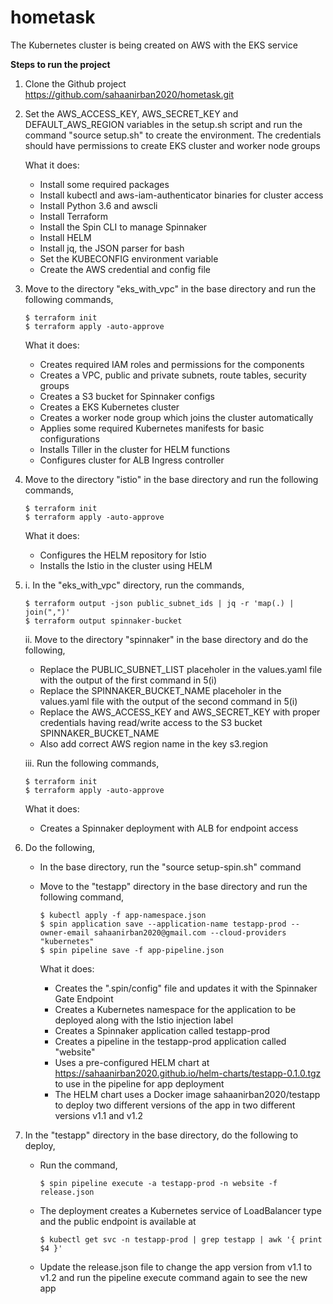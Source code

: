 # hometask

The Kubernetes cluster is being created on AWS with the EKS service

**Steps to run the project**

1. Clone the Github project https://github.com/sahaanirban2020/hometask.git

2. Set the AWS_ACCESS_KEY, AWS_SECRET_KEY and DEFAULT_AWS_REGION variables in the setup.sh script and run the command "source setup.sh" to create the environment. The credentials should have permissions to create EKS cluster and worker node groups

   What it does:

     - Install some required packages
     - Install kubectl and aws-iam-authenticator binaries for cluster access
     - Install Python 3.6 and awscli
     - Install Terraform
     - Install the Spin CLI to manage Spinnaker
     - Install HELM
     - Install jq, the JSON parser for bash
     - Set the KUBECONFIG environment variable
     - Create the AWS credential and config file

3. Move to the directory "eks_with_vpc" in the base directory and run the following commands,

   ```
   $ terraform init
   $ terraform apply -auto-approve
   ```

   What it does:

     - Creates required IAM roles and permissions for the components
     - Creates a VPC, public and private subnets, route tables, security groups
     - Creates a S3 bucket for Spinnaker configs
     - Creates a EKS Kubernetes cluster
     - Creates a worker node group which joins the cluster automatically
     - Applies some required Kubernetes manifests for basic configurations
     - Installs Tiller in the cluster for HELM functions
     - Configures cluster for ALB Ingress controller

4. Move to the directory "istio" in the base directory and run the following commands,

   ```
   $ terraform init
   $ terraform apply -auto-approve
   ```

   What it does:

     - Configures the HELM repository for Istio
     - Installs the Istio in the cluster using HELM

5. i. In the "eks_with_vpc" directory, run the commands,
   ```
   $ terraform output -json public_subnet_ids | jq -r 'map(.) | join(",")'
   $ terraform output spinnaker-bucket
   ```
   ii. Move to the directory "spinnaker" in the base directory and do the following,
   
     - Replace the PUBLIC_SUBNET_LIST placeholer in the values.yaml file with the output of the first command in 5(i)
     - Replace the SPINNAKER_BUCKET_NAME placeholer in the values.yaml file with the output of the second command in 5(i)
     - Replace the AWS_ACCESS_KEY and AWS_SECRET_KEY with proper credentials having read/write access to the S3 bucket SPINNAKER_BUCKET_NAME
     - Also add correct AWS region name in the key s3.region

   iii. Run the following commands,

   ```
   $ terraform init
   $ terraform apply -auto-approve
   ```

   What it does:
   
     - Creates a Spinnaker deployment with ALB for endpoint access

6. Do the following,
   
   - In the base directory, run the "source setup-spin.sh" command
   - Move to the "testapp" directory in the base directory and run the following command,

     ```
     $ kubectl apply -f app-namespace.json
     $ spin application save --application-name testapp-prod --owner-email sahaanirban2020@gmail.com --cloud-providers "kubernetes"
     $ spin pipeline save -f app-pipeline.json
     ```

      What it does:

        - Creates the ".spin/config" file and updates it with the Spinnaker Gate Endpoint 
        - Creates a Kubernetes namespace for the application to be deployed along with the Istio injection label
        - Creates a Spinnaker application called testapp-prod
        - Creates a pipeline in the testapp-prod application called "website"
        - Uses a pre-configured HELM chart at https://sahaanirban2020.github.io/helm-charts/testapp-0.1.0.tgz to use in the pipeline for app deployment
        - The HELM chart uses a Docker image sahaanirban2020/testapp to deploy two different versions of the app in two different versions v1.1 and v1.2

7. In the "testapp" directory in the base directory, do the following to deploy,

   - Run the command,

     ```
     $ spin pipeline execute -a testapp-prod -n website -f release.json
     ```
   - The deployment creates a Kubernetes service of LoadBalancer type and the public endpoint is available at 
  
     ```
     $ kubectl get svc -n testapp-prod | grep testapp | awk '{ print $4 }'
     ```
   - Update the release.json file to change the app version from v1.1 to v1.2 and run the pipeline execute command again to see the new app
